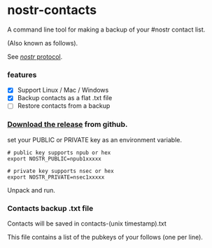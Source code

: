 nostr-contacts
===
A command line tool for making a backup of your #nostr contact list.

(Also known as follows).

See [*nostr* protocol](https://github.com/nostr-protocol).

### features

- [x] Support Linux / Mac / Windows
- [x] Backup contacts as a flat .txt file
- [ ] Restore contacts from a backup

### [Download the release](https://github.com/jeremyd/nostr-contacts/releases) from github.

set your PUBLIC or PRIVATE key as an environment variable.
```
# public key supports npub or hex
export NOSTR_PUBLIC=npub1xxxxx

# private key supports nsec or hex
export NOSTR_PRIVATE=nsec1xxxxx
```

Unpack and run.

### Contacts backup .txt file

Contacts will be saved in contacts-(unix timestamp).txt

This file contains a list of the pubkeys of your follows (one per line).